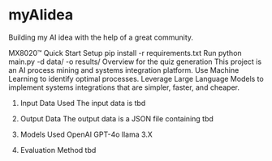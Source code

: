 # myAIidea
Building my AI idea with the help of a great community.

MX8020™
Quick Start
Setup
pip install -r requirements.txt
Run
python main.py -d data/ -o results/
Overview for the quiz generation
This project is an AI process mining and systems integration platform. 
Use Machine Learning to identify optimal processes. Leverage Large Language Models 
to implement systems integrations that are simpler, faster, and cheaper.

1. Input Data Used
The input data is tbd

2. Output Data
The output data is a JSON file containing tbd

3. Models Used
OpenAI GPT-4o
llama 3.X
4. Evaluation Method
tbd